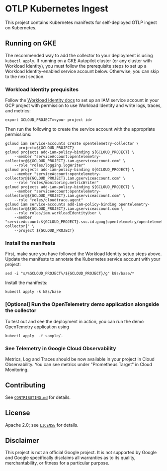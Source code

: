 # OTLP Kubernetes Ingest

This project contains Kubernetes manifests for self-deployed OTLP ingest on Kubernetes.

## Running on GKE

The recommended way to add the collector to your deployment is using `kubectl
apply`. If running on a GKE Autopilot cluster (or any cluster with Workload
Identity), you must follow the prerequisite steps to set up a Workload
Identity-enabled service account below. Otherwise, you can skip to the next
section.

### Workload Identity prequisites

Follow the [Workload Identity
docs](https://cloud.google.com/kubernetes-engine/docs/how-to/workload-identity#authenticating_to)
to set up an IAM service account in your GCP project with permission to use
Workload Identity and write logs, traces, and metrics:

```console
export GCLOUD_PROJECT=<your project id>
```

Then run the following to create the service account with the appropriate permissions:
```console
gcloud iam service-accounts create opentelemetry-collector \
    --project=${GCLOUD_PROJECT}
gcloud projects add-iam-policy-binding ${GCLOUD_PROJECT} \
    --member "serviceAccount:opentelemetry-collector@${GCLOUD_PROJECT}.iam.gserviceaccount.com" \
    --role "roles/logging.logWriter"
gcloud projects add-iam-policy-binding ${GCLOUD_PROJECT} \
    --member "serviceAccount:opentelemetry-collector@${GCLOUD_PROJECT}.iam.gserviceaccount.com" \
    --role "roles/monitoring.metricWriter"
gcloud projects add-iam-policy-binding ${GCLOUD_PROJECT} \
    --member "serviceAccount:opentelemetry-collector@${GCLOUD_PROJECT}.iam.gserviceaccount.com" \
    --role "roles/cloudtrace.agent"
gcloud iam service-accounts add-iam-policy-binding opentelemetry-collector@${GCLOUD_PROJECT}.iam.gserviceaccount.com \
    --role roles/iam.workloadIdentityUser \
    --member "serviceAccount:${GCLOUD_PROJECT}.svc.id.goog[opentelemetry/opentelemetry-collector]" \
    --project ${GCLOUD_PROJECT}
```

### Install the manifests

First, make sure you have followed the Workload Identity setup steps above.
Update the manifests to annotate the Kubernetes service account with
your project:

```console
sed -i "s/%GCLOUD_PROJECT%/${GCLOUD_PROJECT}/g" k8s/base/*
```

Install the manifests:

```console
kubectl apply -k k8s/base
```

### [Optional] Run the OpenTelemetry demo application alongside the collector

To test out and see the deployment in action, you can run the demo OpenTemetry application using
```console
kubectl apply  -f sample/.
```

### See Telemetry in Google Cloud Observability

Metrics, Log and Traces should be now available in your project in Cloud Observability.
You can see metrics under "Prometheus Target" in Cloud Monitoring.

## Contributing

See [`CONTRIBUTING.md`](CONTRIBUTING.md) for details.

## License

Apache 2.0; see [`LICENSE`](LICENSE) for details.

## Disclaimer

This project is not an official Google project. It is not supported by
Google and Google specifically disclaims all warranties as to its quality,
merchantability, or fitness for a particular purpose.
